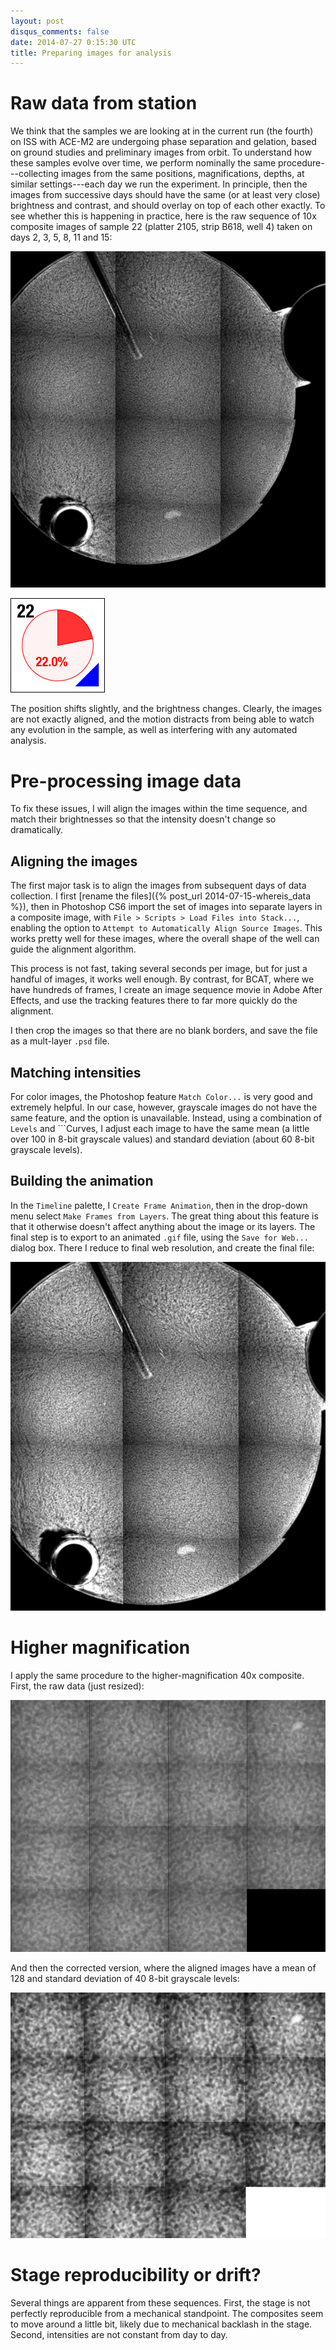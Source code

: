 ```yaml
---
layout: post
disqus_comments: false
date: 2014-07-27 0:15:30 UTC
title: Preparing images for analysis
---
```


# Raw data from station

We think that the samples we are looking at in the current run (the fourth) on ISS with ACE-M2 are undergoing phase separation and gelation, based on ground studies and preliminary images from orbit. To understand how these samples evolve over time, we perform nominally the same procedure---collecting images from the same positions, magnifications, depths, at similar settings---each day we run the experiment. In principle, then the images from successive days should have the same (or at least very close) brightness and contrast, and should overlay on top of each other exactly. To see whether this is happening in practice, here is the raw sequence of 10x composite images of sample 22 (platter 2105, strip B618, well 4) taken on days 2, 3, 5, 8, 11 and 15:

![10x composite, raw images](/images/2014_07_27_ace_m2_run4_s22_gel/w9s22_10x_days02to15_resize.gif)

![](/images/ace_m2_sample_tiles/sample22.png)

The position shifts slightly, and the brightness changes. Clearly, the images are not exactly aligned, and the motion distracts from being able to watch any evolution in the sample, as well as interfering with any automated analysis.

# Pre-processing image data

To fix these issues, I will align the images within the time sequence, and match their brightnesses so that the intensity doesn't change so dramatically.

## Aligning the images 

The first major task is to align the images from subsequent days of data collection. I first [rename the files]({% post_url 2014-07-15-whereis_data %}), then in Photoshop CS6 import the set of images into separate layers in a composite image, with ```File > Scripts > Load Files into Stack...```, enabling the option to ```Attempt to Automatically Align Source Images```. This works pretty well for these images, where the overall shape of the well can guide the alignment algorithm. 

This process is not fast, taking several seconds per image, but for just a handful of images, it works well enough. By contrast, for BCAT, where we have hundreds of frames, I create an image sequence movie in Adobe After Effects, and use the tracking features there to far more quickly do the alignment.

I then crop the images so that there are no blank borders, and save the file as a mult-layer ```.psd``` file.

## Matching intensities

For color images, the Photoshop feature ```Match Color...``` is very good and extremely helpful. In our case, however, grayscale images do not have the same feature, and the option is unavailable. Instead, using a combination of ```Levels``` and ```Curves, I adjust each image to have the same mean (a little over 100 in 8-bit grayscale values) and standard deviation (about 60 8-bit grayscale levels). 

## Building the animation

In the ```Timeline``` palette, I ```Create Frame Animation```, then in the drop-down menu select ```Make Frames from Layers```. The great thing about this feature is that it otherwise doesn't affect anything about the image or its layers. The final step is to export to an animated ```.gif``` file, using the ```Save for Web...``` dialog box. There I reduce to final web resolution, and create the final file:

![10x composite, aligned images](/images/2014_07_27_ace_m2_run4_s22_gel/w9s22_10x_days02to15.gif)

# Higher magnification

I apply the same procedure to the higher-magnification 40x composite. First, the raw data (just resized):

![40x composite, raw images](/images/2014_07_27_ace_m2_run4_s22_gel/w9s22_40x_60um_days04to15_resize.gif)

And then the corrected version, where the aligned images have a mean of 128 and standard deviation of 40 8-bit grayscale levels:

![40x composite, aligned images](/images/2014_07_27_ace_m2_run4_s22_gel/w9s22_40x_60um_days04to15.gif)

# Stage reproducibility or drift?

Several things are apparent from these sequences. First, the stage is not perfectly reproducible from a mechanical standpoint. The composites seem to move around a little bit, likely due to mechanical backlash in the stage. Second, intensities are not constant from day to day.

